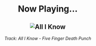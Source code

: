 <div align="center"> 
<h1>Now Playing...</h1>

![All I Know](https://i.scdn.co/image/ab67616d00001e0208248eb17a637f4d11786dfb)
--
_<p>Track: All I Know - Five Finger Death Punch </p>_
</div>
